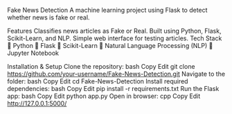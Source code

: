 Fake News Detection
A machine learning project using Flask to detect whether news is fake or real. 

Features
Classifies news articles as Fake or Real.
Built using Python, Flask, Scikit-Learn, and NLP.
Simple web interface for testing articles.
Tech Stack
🔹 Python 
🔹 Flask 
🔹 Scikit-Learn 
🔹 Natural Language Processing (NLP)
🔹 Jupyter Notebook 

Installation & Setup
Clone the repository:
bash
Copy
Edit
git clone https://github.com/your-username/Fake-News-Detection.git
Navigate to the folder:
bash
Copy
Edit
cd Fake-News-Detection
Install required dependencies:
bash
Copy
Edit
pip install -r requirements.txt
Run the Flask app:
bash
Copy
Edit
python app.py
Open in browser:
cpp
Copy
Edit
http://127.0.0.1:5000/
